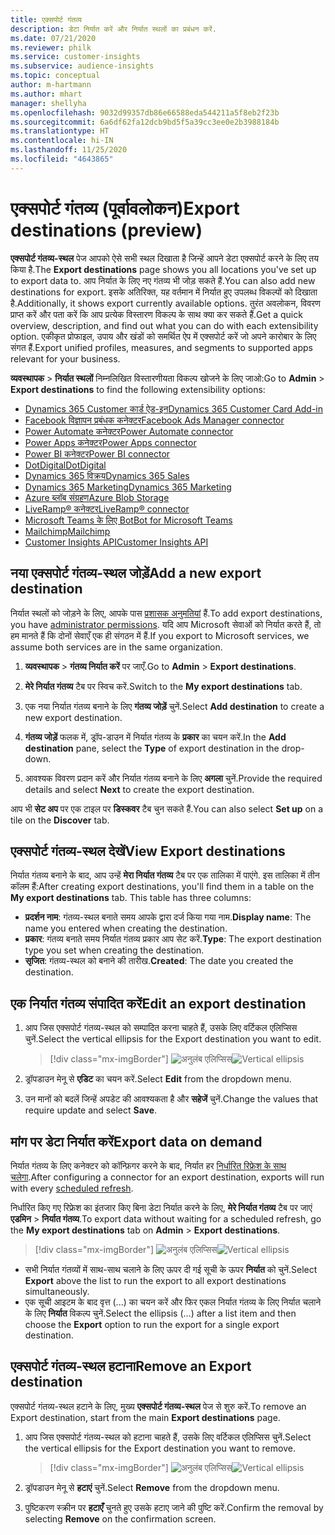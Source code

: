 ```yaml
---
title: एक्सपोर्ट गंतव्य
description: डेटा निर्यात करें और निर्यात स्थलों का प्रबंधन करें.
ms.date: 07/21/2020
ms.reviewer: philk
ms.service: customer-insights
ms.subservice: audience-insights
ms.topic: conceptual
author: m-hartmann
ms.author: mhart
manager: shellyha
ms.openlocfilehash: 9032d99357db86e66588eda544211a5f8eb2f23b
ms.sourcegitcommit: 6a6df62fa12dcb9bd5f5a39cc3ee0e2b3988184b
ms.translationtype: HT
ms.contentlocale: hi-IN
ms.lasthandoff: 11/25/2020
ms.locfileid: "4643865"
---
```

# <a name="export-destinations-preview"></a><span data-ttu-id="e28b1-103">एक्सपोर्ट गंतव्य (पूर्वावलोकन)</span><span class="sxs-lookup"><span data-stu-id="e28b1-103">Export destinations (preview)</span></span>

<span data-ttu-id="e28b1-104">**एक्सपोर्ट गंतव्य-स्थल** पेज आपको ऐसे सभी स्थल दिखाता है जिन्हें आपने डेटा एक्सपोर्ट करने के लिए तय किया है.</span><span class="sxs-lookup"><span data-stu-id="e28b1-104">The **Export destinations** page shows you all locations you've set up to export data to.</span></span> <span data-ttu-id="e28b1-105">आप निर्यात के लिए नए गंतव्य भी जोड़ सकते हैं.</span><span class="sxs-lookup"><span data-stu-id="e28b1-105">You can also add new destinations for export.</span></span> <span data-ttu-id="e28b1-106">इसके अतिरिक्त, यह वर्तमान में निर्यात हुए उपलब्ध विकल्पों को दिखाता है.</span><span class="sxs-lookup"><span data-stu-id="e28b1-106">Additionally, it shows export currently available options.</span></span> <span data-ttu-id="e28b1-107">तुरंत अवलोकन, विवरण प्राप्त करें और पता करें कि आप प्रत्येक विस्तारण विकल्प के साथ क्या कर सकते हैं.</span><span class="sxs-lookup"><span data-stu-id="e28b1-107">Get a quick overview, description, and find out what you can do with each extensibility option.</span></span> <span data-ttu-id="e28b1-108">एकीकृत प्रोफाइल, उपाय और खंडों को समर्थित ऐप में एक्सपोर्ट करें जो अपने कारोबार के लिए संगत हैं.</span><span class="sxs-lookup"><span data-stu-id="e28b1-108">Export unified profiles, measures, and segments to supported apps relevant for your business.</span></span>

<span data-ttu-id="e28b1-109">**व्यवस्थापक** > **निर्यात स्थलों** निम्नलिखित विस्तारणीयता विकल्प खोजने के लिए जाओ:</span><span class="sxs-lookup"><span data-stu-id="e28b1-109">Go to **Admin** > **Export destinations** to find the following extensibility options:</span></span>

- [<span data-ttu-id="e28b1-110">Dynamics 365 Customer कार्ड ऐड-इन</span><span class="sxs-lookup"><span data-stu-id="e28b1-110">Dynamics 365 Customer Card Add-in</span></span>](customer-card-add-in.md)
- [<span data-ttu-id="e28b1-111">Facebook विज्ञापन प्रबंधक कनेक्टर</span><span class="sxs-lookup"><span data-stu-id="e28b1-111">Facebook Ads Manager connector</span></span>](export-facebook.md)
- [<span data-ttu-id="e28b1-112">Power Automate कनेक्टर</span><span class="sxs-lookup"><span data-stu-id="e28b1-112">Power Automate connector</span></span>](export-power-automate.md)
- [<span data-ttu-id="e28b1-113">Power Apps कनेक्टर</span><span class="sxs-lookup"><span data-stu-id="e28b1-113">Power Apps connector</span></span>](export-power-apps.md)
- [<span data-ttu-id="e28b1-114">Power BI कनेक्टर</span><span class="sxs-lookup"><span data-stu-id="e28b1-114">Power BI connector</span></span>](export-power-bi.md)
- [<span data-ttu-id="e28b1-115">DotDigital</span><span class="sxs-lookup"><span data-stu-id="e28b1-115">DotDigital</span></span>](export-dotdigital.md)
- [<span data-ttu-id="e28b1-116">Dynamics 365 विक्रय</span><span class="sxs-lookup"><span data-stu-id="e28b1-116">Dynamics 365 Sales</span></span>](export-dynamics365-sales.md)
- [<span data-ttu-id="e28b1-117">Dynamics 365 Marketing</span><span class="sxs-lookup"><span data-stu-id="e28b1-117">Dynamics 365 Marketing</span></span>](export-dynamics365-marketing.md)
- [<span data-ttu-id="e28b1-118">Azure ब्लॉब संग्रहण</span><span class="sxs-lookup"><span data-stu-id="e28b1-118">Azure Blob Storage</span></span>](export-azure-blob-storage.md)
- [<span data-ttu-id="e28b1-119">LiveRamp&reg; कनेक्टर</span><span class="sxs-lookup"><span data-stu-id="e28b1-119">LiveRamp&reg; connector</span></span>](export-liveramp.md)
- [<span data-ttu-id="e28b1-120">Microsoft Teams के लिए Bot</span><span class="sxs-lookup"><span data-stu-id="e28b1-120">Bot for Microsoft Teams</span></span>](export-teams-bot.md)
- [<span data-ttu-id="e28b1-121">Mailchimp</span><span class="sxs-lookup"><span data-stu-id="e28b1-121">Mailchimp</span></span>](export-mailchimp.md)
- [<span data-ttu-id="e28b1-122">Customer Insights API</span><span class="sxs-lookup"><span data-stu-id="e28b1-122">Customer Insights API</span></span>](apis.md)

## <a name="add-a-new-export-destination"></a><span data-ttu-id="e28b1-123">नया एक्सपोर्ट गंतव्य-स्थल जोड़ें</span><span class="sxs-lookup"><span data-stu-id="e28b1-123">Add a new export destination</span></span>

<span data-ttu-id="e28b1-124">निर्यात स्थलों को जोड़ने के लिए, आपके पास [प्रशासक अनुमतियां](permissions.md) हैं.</span><span class="sxs-lookup"><span data-stu-id="e28b1-124">To add export destinations, you have [administrator permissions](permissions.md).</span></span> <span data-ttu-id="e28b1-125">यदि आप Microsoft सेवाओं को निर्यात करते हैं, तो हम मानते हैं कि दोनों सेवाएँ एक ही संगठन में हैं.</span><span class="sxs-lookup"><span data-stu-id="e28b1-125">If you export to Microsoft services, we assume both services are in the same organization.</span></span>

1. <span data-ttu-id="e28b1-126">**व्यवस्थापक** > **गंतव्य निर्यात करें** पर जाएँ.</span><span class="sxs-lookup"><span data-stu-id="e28b1-126">Go to **Admin** > **Export destinations**.</span></span>

1. <span data-ttu-id="e28b1-127">**मेरे निर्यात गंतव्य** टैब पर स्विच करें.</span><span class="sxs-lookup"><span data-stu-id="e28b1-127">Switch to the **My export destinations** tab.</span></span>

1. <span data-ttu-id="e28b1-128">एक नया निर्यात गंतव्य बनाने के लिए **गंतव्य जोड़ें** चुनें.</span><span class="sxs-lookup"><span data-stu-id="e28b1-128">Select **Add destination** to create a new export destination.</span></span>

1. <span data-ttu-id="e28b1-129">**गंतव्य जोड़ें** फलक में, ड्रॉप-डाउन में निर्यात गंतव्य के **प्रकार** का चयन करें.</span><span class="sxs-lookup"><span data-stu-id="e28b1-129">In the **Add destination** pane, select the **Type** of export destination in the drop-down.</span></span>

1. <span data-ttu-id="e28b1-130">आवश्यक विवरण प्रदान करें और निर्यात गंतव्य बनाने के लिए **अगला** चुनें.</span><span class="sxs-lookup"><span data-stu-id="e28b1-130">Provide the required details and select **Next** to create the export destination.</span></span>

<span data-ttu-id="e28b1-131">आप भी **सेट अप** पर एक टाइल पर **डिस्कवर** टैब चुन सकते हैं.</span><span class="sxs-lookup"><span data-stu-id="e28b1-131">You can also select **Set up** on a tile on the **Discover** tab.</span></span>

## <a name="view-export-destinations"></a><span data-ttu-id="e28b1-132">एक्सपोर्ट गंतव्य-स्थल देखें</span><span class="sxs-lookup"><span data-stu-id="e28b1-132">View Export destinations</span></span>

<span data-ttu-id="e28b1-133">निर्यात गंतव्य बनाने के बाद, आप उन्हें **मेरा निर्यात गंतव्य** टैब पर एक तालिका में पाएंगे. इस तालिका में तीन कॉलम हैं:</span><span class="sxs-lookup"><span data-stu-id="e28b1-133">After creating export destinations, you'll find them in a table on the **My export destinations** tab. This table has three columns:</span></span>

- <span data-ttu-id="e28b1-134">**प्रदर्शन नाम**: गंतव्य-स्थल बनाते समय आपके द्वारा दर्ज किया गया नाम.</span><span class="sxs-lookup"><span data-stu-id="e28b1-134">**Display name**: The name you entered when creating the destination.</span></span>
- <span data-ttu-id="e28b1-135">**प्रकार**: गंतव्य बनाते समय निर्यात गंतव्य प्रकार आप सेट करें.</span><span class="sxs-lookup"><span data-stu-id="e28b1-135">**Type**: The export destination type you set when creating the destination.</span></span>
- <span data-ttu-id="e28b1-136">**सृजित**: गंतव्य-स्थल को बनाने की तारीख.</span><span class="sxs-lookup"><span data-stu-id="e28b1-136">**Created**: The date you created the destination.</span></span>

## <a name="edit-an-export-destination"></a><span data-ttu-id="e28b1-137">एक निर्यात गंतव्य संपादित करें</span><span class="sxs-lookup"><span data-stu-id="e28b1-137">Edit an export destination</span></span>

1. <span data-ttu-id="e28b1-138">आप जिस एक्सपोर्ट गंतव्य-स्थल को सम्पादित करना चाहते हैं, उसके लिए वर्टिकल एलिप्सिस चुनें.</span><span class="sxs-lookup"><span data-stu-id="e28b1-138">Select the vertical ellipsis for the Export destination you want to edit.</span></span>

   > [!div class="mx-imgBorder"]
   > <span data-ttu-id="e28b1-139">![अनुलंब एलिप्सिस](media/export-destinations-page-ellipsis.png "ऊर्ध्वाधर दीर्घवृत्त")</span><span class="sxs-lookup"><span data-stu-id="e28b1-139">![Vertical ellipsis](media/export-destinations-page-ellipsis.png "Vertical ellipsis")</span></span>

1. <span data-ttu-id="e28b1-140">ड्रॉपडाउन मेनू से **एडिट** का चयन करें.</span><span class="sxs-lookup"><span data-stu-id="e28b1-140">Select **Edit** from the dropdown menu.</span></span>

1. <span data-ttu-id="e28b1-141">उन मानों को बदलें जिन्हें अपडेट की आवश्यकता है और **सहेजें** चुनें.</span><span class="sxs-lookup"><span data-stu-id="e28b1-141">Change the values that require update and select **Save**.</span></span>

## <a name="export-data-on-demand"></a><span data-ttu-id="e28b1-142">मांग पर डेटा निर्यात करें</span><span class="sxs-lookup"><span data-stu-id="e28b1-142">Export data on demand</span></span>

<span data-ttu-id="e28b1-143">निर्यात गंतव्य के लिए कनेक्टर को कॉन्फ़िगर करने के बाद, निर्यात हर [निर्धारित रिफ्रेश के साथ चलेगा](system.md#schedule-tab).</span><span class="sxs-lookup"><span data-stu-id="e28b1-143">After configuring a connector for an export destination, exports will run with every [scheduled refresh](system.md#schedule-tab).</span></span>

<span data-ttu-id="e28b1-144">निर्धारित किए गए रिफ्रेश का इंतजार किए बिना डेटा निर्यात करने के लिए, **मेरे निर्यात गंतव्य** टैब पर जाएं **एडमिन** > **निर्यात गंतव्य**.</span><span class="sxs-lookup"><span data-stu-id="e28b1-144">To export data without waiting for a scheduled refresh, go the **My export destinations** tab on **Admin** > **Export destinations**.</span></span>

> [!div class="mx-imgBorder"]
> <span data-ttu-id="e28b1-145">![अनुलंब एलिप्सिस](media/export-destinations-page-ellipsis.png "ऊर्ध्वाधर दीर्घवृत्त")</span><span class="sxs-lookup"><span data-stu-id="e28b1-145">![Vertical ellipsis](media/export-destinations-page-ellipsis.png "Vertical ellipsis")</span></span>

- <span data-ttu-id="e28b1-146">सभी निर्यात गंतव्यों में साथ-साथ चलाने के लिए ऊपर दी गई सूची के ऊपर **निर्यात** को चुनें.</span><span class="sxs-lookup"><span data-stu-id="e28b1-146">Select **Export** above the list to run the export to all export destinations simultaneously.</span></span>
- <span data-ttu-id="e28b1-147">एक सूची आइटम के बाद वृत्त (...) का चयन करें और फिर एकल निर्यात गंतव्य के लिए निर्यात चलाने के लिए **निर्यात** विकल्प चुनें.</span><span class="sxs-lookup"><span data-stu-id="e28b1-147">Select the ellipsis (...) after a list item and then choose the **Export** option to run the export for a single export destination.</span></span>

## <a name="remove-an-export-destination"></a><span data-ttu-id="e28b1-148">एक्सपोर्ट गंतव्य-स्थल हटाना</span><span class="sxs-lookup"><span data-stu-id="e28b1-148">Remove an Export destination</span></span>

<span data-ttu-id="e28b1-149">एक्सपोर्ट गंतव्य-स्थल हटाने के लिए, मुख्य **एक्सपोर्ट गंतव्य-स्थल** पेज से शुरु करें.</span><span class="sxs-lookup"><span data-stu-id="e28b1-149">To remove an Export destination, start from the main **Export destinations** page.</span></span>

1. <span data-ttu-id="e28b1-150">आप जिस एक्सपोर्ट गंतव्य-स्थल को हटाना चाहते हैं, उसके लिए वर्टिकल एलिप्सिस चुनें.</span><span class="sxs-lookup"><span data-stu-id="e28b1-150">Select the vertical ellipsis for the Export destination you want to remove.</span></span>

   > [!div class="mx-imgBorder"]
   > <span data-ttu-id="e28b1-151">![अनुलंब एलिप्सिस](media/export-destinations-page-ellipsis.png "ऊर्ध्वाधर दीर्घवृत्त")</span><span class="sxs-lookup"><span data-stu-id="e28b1-151">![Vertical ellipsis](media/export-destinations-page-ellipsis.png "Vertical ellipsis")</span></span>

2. <span data-ttu-id="e28b1-152">ड्रॉपडाउन मेनू से **हटाएं** चुनें.</span><span class="sxs-lookup"><span data-stu-id="e28b1-152">Select **Remove** from the dropdown menu.</span></span>

3. <span data-ttu-id="e28b1-153">पुष्टिकरण स्क्रीन पर **हटाएँ** चुनते हुए उसके हटाए जाने की पुष्टि करें.</span><span class="sxs-lookup"><span data-stu-id="e28b1-153">Confirm the removal by selecting **Remove** on the confirmation screen.</span></span>
